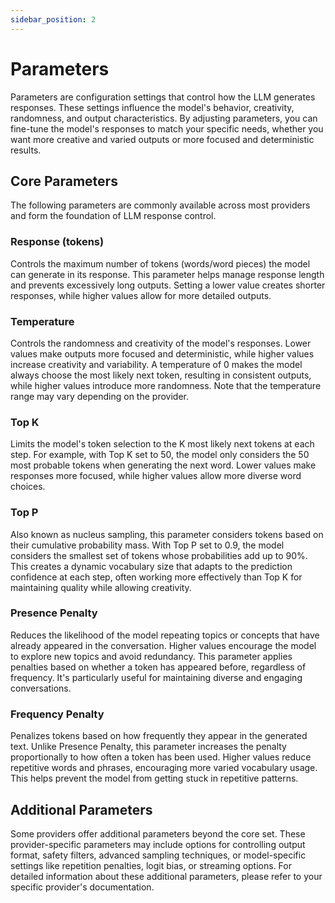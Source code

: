 ```yaml
---
sidebar_position: 2
---
```


# Parameters

Parameters are configuration settings that control how the LLM generates responses. These settings influence the model's behavior, creativity, randomness, and output characteristics. By adjusting parameters, you can fine-tune the model's responses to match your specific needs, whether you want more creative and varied outputs or more focused and deterministic results.

## Core Parameters

The following parameters are commonly available across most providers and form the foundation of LLM response control.

### Response (tokens)

Controls the maximum number of tokens (words/word pieces) the model can generate in its response. This parameter helps manage response length and prevents excessively long outputs. Setting a lower value creates shorter responses, while higher values allow for more detailed outputs.

### Temperature

Controls the randomness and creativity of the model's responses. Lower values make outputs more focused and deterministic, while higher values increase creativity and variability. A temperature of 0 makes the model always choose the most likely next token, resulting in consistent outputs, while higher values introduce more randomness. Note that the temperature range may vary depending on the provider.

### Top K

Limits the model's token selection to the K most likely next tokens at each step. For example, with Top K set to 50, the model only considers the 50 most probable tokens when generating the next word. Lower values make responses more focused, while higher values allow more diverse word choices.

### Top P

Also known as nucleus sampling, this parameter considers tokens based on their cumulative probability mass. With Top P set to 0.9, the model considers the smallest set of tokens whose probabilities add up to 90%. This creates a dynamic vocabulary size that adapts to the prediction confidence at each step, often working more effectively than Top K for maintaining quality while allowing creativity.

### Presence Penalty

Reduces the likelihood of the model repeating topics or concepts that have already appeared in the conversation. Higher values encourage the model to explore new topics and avoid redundancy. This parameter applies penalties based on whether a token has appeared before, regardless of frequency. It's particularly useful for maintaining diverse and engaging conversations.

### Frequency Penalty

Penalizes tokens based on how frequently they appear in the generated text. Unlike Presence Penalty, this parameter increases the penalty proportionally to how often a token has been used. Higher values reduce repetitive words and phrases, encouraging more varied vocabulary usage. This helps prevent the model from getting stuck in repetitive patterns.

## Additional Parameters

Some providers offer additional parameters beyond the core set. These provider-specific parameters may include options for controlling output format, safety filters, advanced sampling techniques, or model-specific settings like repetition penalties, logit bias, or streaming options. For detailed information about these additional parameters, please refer to your specific provider's documentation.
